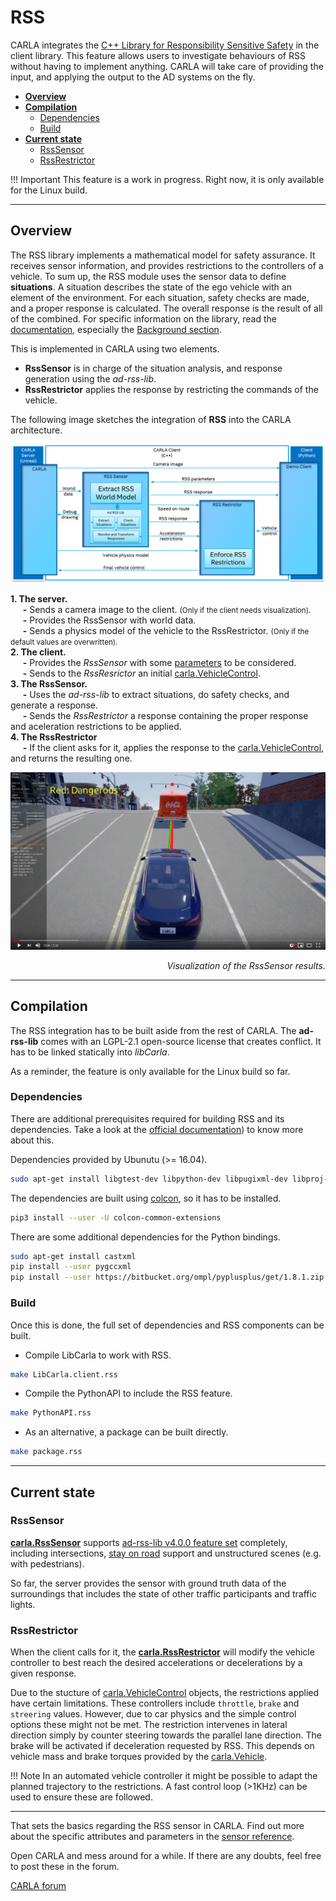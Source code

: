 # RSS

CARLA integrates the [C++ Library for Responsibility Sensitive Safety](https://github.com/intel/ad-rss-lib) in the client library. This feature allows users to investigate behaviours of RSS without having to implement anything. CARLA will take care of providing the input, and applying the output to the AD systems on the fly.  

*   [__Overview__](#overview)  
*   [__Compilation__](#compilation)  
	*   [Dependencies](#dependencies)  
	*   [Build](#build)  
*	[__Current state__](#current-state)  
	*   [RssSensor](#rsssensor)  
	*   [RssRestrictor](#rssrestrictor)  

!!! Important
    This feature is a work in progress. Right now, it is only available for the Linux build.

---
## Overview

The RSS library implements a mathematical model for safety assurance. It receives sensor information, and provides restrictions to the controllers of a vehicle. To sum up, the RSS module uses the sensor data to define __situations__. A situation describes the state of the ego vehicle with an element of the environment. For each situation, safety checks are made, and a proper response is calculated. The overall response is the result of all of the combined. For specific information on the library, read the [documentation](https://intel.github.io/ad-rss-lib/), especially the [Background section](https://intel.github.io/ad-rss-lib/ad_rss/Overview/). 

This is implemented in CARLA using two elements.  

*	__RssSensor__ is in charge of the situation analysis, and response generation using the *ad-rss-lib*.  
*	__RssRestrictor__ applies the response by restricting the commands of the vehicle.  

The following image sketches the integration of __RSS__ into the CARLA architecture.  

![Interate RSS into CARLA](img/rss_carla_integration_architecture.png)

__1. The server.__  
&nbsp;&nbsp;&nbsp;&nbsp;&nbsp;__-__ Sends a camera image to the client. <small>(Only if the client needs visualization).</small>  
&nbsp;&nbsp;&nbsp;&nbsp;&nbsp;__-__ Provides the RssSensor with world data.  
&nbsp;&nbsp;&nbsp;&nbsp;&nbsp;__-__ Sends a physics model of the vehicle to the RssRestrictor. <small>(Only if the default values are overwritten).</small>  
__2. The client.__  
&nbsp;&nbsp;&nbsp;&nbsp;&nbsp;__-__ Provides the *RssSensor* with some [parameters](https://intel.github.io/ad-rss-lib/ad_rss/Appendix-ParameterDiscussion/) to be considered.  
&nbsp;&nbsp;&nbsp;&nbsp;&nbsp;__-__ Sends to the *RssResrictor* an initial [carla.VehicleControl](python_api.md#carla.VehicleControl).  
__3. The RssSensor.__  
&nbsp;&nbsp;&nbsp;&nbsp;&nbsp;__-__ Uses the *ad-rss-lib* to extract situations, do safety checks, and generate a response.  
&nbsp;&nbsp;&nbsp;&nbsp;&nbsp;__-__ Sends the *RssRestrictor* a response containing the proper response and aceleration restrictions to be applied.  
__4. The RssRestrictor__  
&nbsp;&nbsp;&nbsp;&nbsp;&nbsp;__-__ If the client asks for it, applies the response to the [carla.VehicleControl](python_api.md#carla.VehicleControl), and returns the resulting one.  

[![RSS sensor in CARLA](img/rss_carla_integration.png)](https://www.youtube.com/watch?v=UxKPXPT2T8Q)
<div style="text-align: right"><i>Visualization of the RssSensor results.</i></div>

---
## Compilation

The RSS integration has to be built aside from the rest of CARLA. The __ad-rss-lib__ comes with an LGPL-2.1 open-source license that creates conflict. It has to be linked statically into *libCarla*.  

As a reminder, the feature is only available for the Linux build so far.  

### Dependencies

There are additional prerequisites required for building RSS and its dependencies. Take a look at the [official documentation](https://intel.github.io/ad-rss-lib/BUILDING)) to know more about this.

Dependencies provided by Ubunutu (>= 16.04).  
```sh
sudo apt-get install libgtest-dev libpython-dev libpugixml-dev libproj-dev libtbb-dev
```

The dependencies are built using [colcon](https://colcon.readthedocs.io/en/released/user/installation.html), so it has to be installed.  
```sh
pip3 install --user -U colcon-common-extensions
```

There are some additional dependencies for the Python bindings.
```sh
sudo apt-get install castxml
pip install --user pygccxml
pip install --user https://bitbucket.org/ompl/pyplusplus/get/1.8.1.zip
```

### Build

Once this is done, the full set of dependencies and RSS components can be built.

*	Compile LibCarla to work with RSS.  

```sh
make LibCarla.client.rss
```

*	Compile the PythonAPI to include the RSS feature.  

```sh
make PythonAPI.rss
```

*	As an alternative, a package can be built directly.  
```sh
make package.rss
```

---
## Current state

### RssSensor

[__carla.RssSensor__](python_api.md#carla.RssSensor) supports [ad-rss-lib v4.0.0 feature set](https://intel.github.io/ad-rss-lib/RELEASE_NOTES_AND_DISCLAIMERS) completely, including intersections, [stay on road](https://intel.github.io/ad-rss-lib/ad_rss_map_integration/HandleRoadBoundaries/) support and unstructured scenes (e.g. with pedestrians).

So far, the server provides the sensor with ground truth data of the surroundings that includes the state of other traffic participants and traffic lights.

### RssRestrictor

When the client calls for it, the [__carla.RssRestrictor__](python_api.md#carla.RssRestrictor) will modify the vehicle controller to best reach the desired accelerations or decelerations by a given response.  

Due to the stucture of [carla.VehicleControl](python_api.md#carla.VehicleControl) objects, the restrictions applied have certain limitations. These controllers include `throttle`, `brake` and `streering` values. However, due to car physics and the simple control options these might not be met. The restriction intervenes in lateral direction simply by counter steering towards the parallel lane direction. The brake will be activated if deceleration requested by RSS. This depends on vehicle mass and brake torques provided by the [carla.Vehicle](python_api.md#carla.Vehicle).

!!! Note
    In an automated vehicle controller it might be possible to adapt the planned trajectory to the restrictions. A fast control loop (>1KHz) can be used to ensure these are followed.

---

That sets the basics regarding the RSS sensor in CARLA. Find out more about the specific attributes and parameters in the [sensor reference](ref_sensors.md#rss-sensor). 

Open CARLA and mess around for a while. If there are any doubts, feel free to post these in the forum. 

<div class="build-buttons">
<p>
<a href="https://forum.carla.org/" target="_blank" class="btn btn-neutral" title="Go to the CARLA forum">
CARLA forum</a>
</p>
</div>
